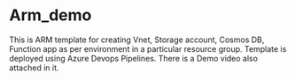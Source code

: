 # Arm_demo

This is ARM template for creating Vnet, Storage account, Cosmos DB, Function app as per environment in a particular resource group. 
Template is deployed using Azure Devops Pipelines.
There is a Demo video also attached in it.
